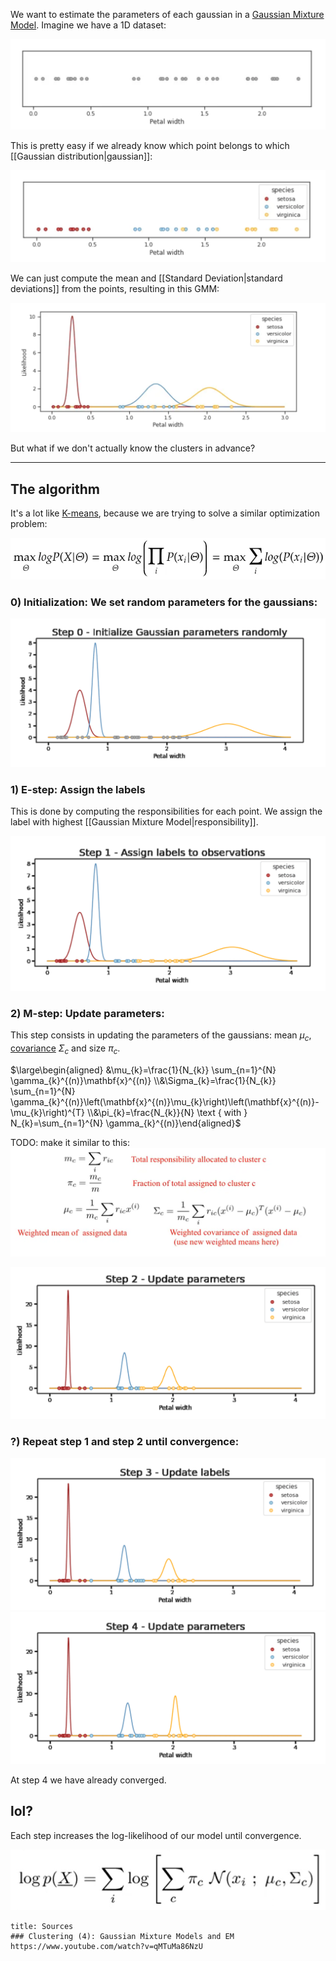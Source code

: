We want to estimate the parameters of each gaussian in a [Gaussian Mixture Model](Gaussian%20Mixture%20Model.md).
Imagine we have a 1D dataset:

![](../z_images/Pasted%20image%2020230418142138.png)


This is pretty easy if we already know which point belongs to which [[Gaussian distribution|gaussian]]:

![](../z_images/Pasted%20image%2020230418142204.png)


We can just compute the mean and [[Standard Deviation|standard deviations]] from the points, resulting in this GMM:

![](../z_images/Pasted%20image%2020230418142233.png)


But what if we don't actually know the clusters in advance?

---

## The algorithm

It's a lot like [K-means](K-means.md), because we are trying to solve a similar optimization problem:

![](../z_images/Pasted%20image%2020230418143320.png)


### 0) Initialization: We set random parameters for the gaussians:

![](../z_images/Pasted%20image%2020230418144751.png)


### 1) E-step: Assign the labels

This is done by computing the responsibilities for each point. We assign the label with highest [[Gaussian Mixture Model|responsibility]].

![](../z_images/Pasted%20image%2020230418144930.png)


### 2) M-step: Update parameters:

This step consists in updating the parameters of the gaussians: mean $\mu_c$, [covariance](../Statistics/Covariance.md) $\Sigma_c$ and size $\pi_c$.

$\large\begin{aligned} &\mu_{k}=\frac{1}{N_{k}} \sum_{n=1}^{N} \gamma_{k}^{(n)}\mathbf{x}^{(n)} \\&\Sigma_{k}=\frac{1}{N_{k}} \sum_{n=1}^{N} \gamma_{k}^{(n)}\left(\mathbf{x}^{(n)}\mu_{k}\right)\left(\mathbf{x}^{(n)}-\mu_{k}\right)^{T} \\&\pi_{k}=\frac{N_{k}}{N} \text { with } N_{k}=\sum_{n=1}^{N} \gamma_{k}^{(n)}\end{aligned}$

TODO: make it similar to this:
![](../z_images/Pasted%20image%2020230420171130.png)

![](../z_images/Pasted%20image%2020230418145110.png)


### ?) Repeat step 1 and step 2 until convergence:

![](../z_images/Pasted%20image%2020230418145204.png)
![](../z_images/Pasted%20image%2020230418145242.png)

At step 4 we have already converged.


## lol?

Each step increases the log-likelihood of our model until convergence.

![](../z_images/Pasted%20image%2020230420172459.png)



```ad-seealso
title: Sources
### Clustering (4): Gaussian Mixture Models and EM
https://www.youtube.com/watch?v=qMTuMa86NzU
```

